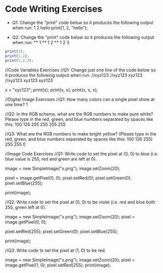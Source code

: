 # Code Writing Exercises

- Q1: Change the "print" code below so it produces the following output when run: 1 2 hello
print(1, 2, "hello");

- Q2: Change the "print" code below so it produces the following output when run:
** 1
** 1 2
** 1 2 3

```javascript
print(1);
print(1,2);
print(1,2,3);
```

//Code Variables Exercises
//Q1: Change just one line of the code below so it produces the following output when run.
//xyz123
//xyz123 xyz123
//xyz123 xyz123 xyz123

x = "xyz123";
print(x);
print(x, x);
print(x, x, x);

//Digital Image Exercises
//Q1: How many colors can a single pixel show at one time?
1

//Q2: In the RGB scheme, what are the RGB numbers to make pure white? Please type in the red, green, and blue numbers separated by spaces like this: 100 126 255
255 255 255

//Q3: What are the RGB numbers to make bright yellow? (Please type in the red, green, and blue numbers separated by spaces like this: 100 126 255)
255 255 0

//Image Code Exercises
//Q1: Write code to set the pixel at (0, 0) to blue (i.e. blue value is 255, red and green are left at 0).

image = new SimpleImage("x.png");
image.setZoom(20);

pixel = image.getPixel(0, 0);
pixel.setRed(0);
pixel.setGreen(0);
pixel.setBlue(255);

print(image);

//Q2: Write code to set the pixel at (0, 0) to be violet (i.e. red and blue both 255, green left at 0).

image = new SimpleImage("x.png");
image.setZoom(20);
pixel = image.getPixel(0, 0);

pixel.setRed(255);
pixel.setGreen(0);
pixel.setBlue(255);

print(image);

//Q3: Write code to set the pixel at (1, 0) to be red.

image = new SimpleImage("x.png");
image.setZoom(20);
pixel = image.getPixel(1, 0);
pixel.setRed(255);
print(image);


